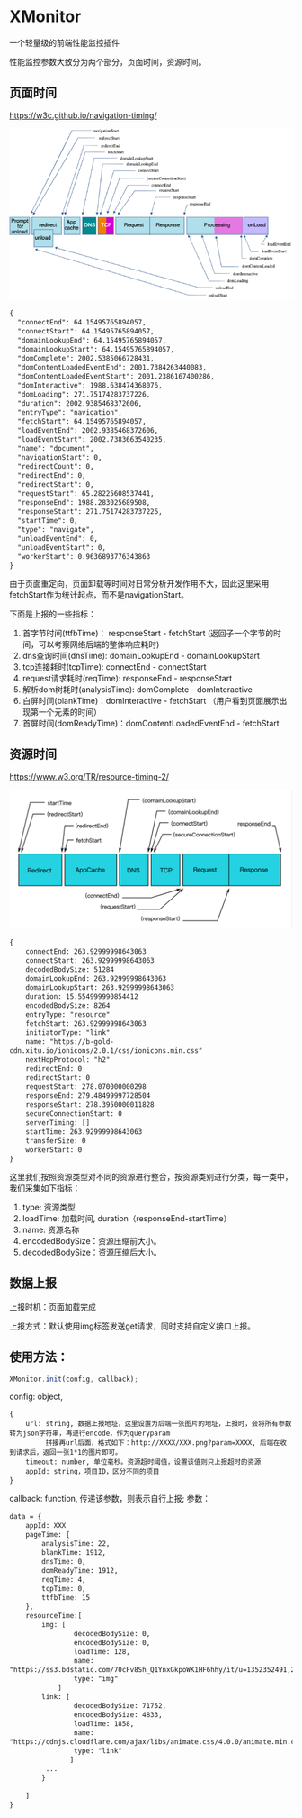# XMonitor

一个轻量级的前端性能监控插件

性能监控参数大致分为两个部分，页面时间，资源时间。

## 页面时间

https://w3c.github.io/navigation-timing/

![Navigation Timing ](./imgs/level2.png)

```
{
  "connectEnd": 64.15495765894057,
  "connectStart": 64.15495765894057,
  "domainLookupEnd": 64.15495765894057,
  "domainLookupStart": 64.15495765894057,
  "domComplete": 2002.5385066728431,
  "domContentLoadedEventEnd": 2001.7384263440083,
  "domContentLoadedEventStart": 2001.2386167400286,
  "domInteractive": 1988.638474368076,
  "domLoading": 271.75174283737226,
  "duration": 2002.9385468372606,
  "entryType": "navigation",
  "fetchStart": 64.15495765894057,
  "loadEventEnd": 2002.9385468372606,
  "loadEventStart": 2002.7383663540235,
  "name": "document",
  "navigationStart": 0,
  "redirectCount": 0,
  "redirectEnd": 0,
  "redirectStart": 0,
  "requestStart": 65.28225608537441,
  "responseEnd": 1988.283025689508,
  "responseStart": 271.75174283737226,
  "startTime": 0,
  "type": "navigate",
  "unloadEventEnd": 0,
  "unloadEventStart": 0,
  "workerStart": 0.9636893776343863
}
```

由于页面重定向，页面卸载等时间对日常分析开发作用不大，因此这里采用fetchStart作为统计起点，而不是navigationStart。

下面是上报的一些指标：

1. 首字节时间(ttfbTime)： responseStart - fetchStart  (返回子一个字节的时间，可以考察网络后端的整体响应耗时)
2. dns查询时间(dnsTime):  domainLookupEnd - domainLookupStart
3. tcp连接耗时(tcpTime):  connectEnd - connectStart
4. request请求耗时(reqTime): responseEnd - responseStart
5. 解析dom树耗时(analysisTime): domComplete - domInteractive
6. 白屏时间(blankTime)：domInteractive - fetchStart  （用户看到页面展示出现第一个元素的时间）
7. 首屏时间(domReadyTime)：domContentLoadedEventEnd - fetchStart



## 资源时间

https://www.w3.org/TR/resource-timing-2/

![Resource Timing](./imgs/resource.png)

```
{
    connectEnd: 263.92999998643063
    connectStart: 263.92999998643063
    decodedBodySize: 51284
    domainLookupEnd: 263.92999998643063
    domainLookupStart: 263.92999998643063
    duration: 15.554999990854412
    encodedBodySize: 8264
    entryType: "resource"
    fetchStart: 263.92999998643063
    initiatorType: "link"
    name: "https://b-gold-cdn.xitu.io/ionicons/2.0.1/css/ionicons.min.css"
    nextHopProtocol: "h2"
    redirectEnd: 0
    redirectStart: 0
    requestStart: 278.070000000298
    responseEnd: 279.48499997728504
    responseStart: 278.3950000011828
    secureConnectionStart: 0
    serverTiming: []
    startTime: 263.92999998643063
    transferSize: 0
    workerStart: 0
}
```

这里我们按照资源类型对不同的资源进行整合，按资源类别进行分类，每一类中，我们采集如下指标：

1. type: 资源类型
2. loadTime:  加载时间,  duration（responseEnd-startTime）
3. name: 资源名称
4. encodedBodySize：资源压缩前大小。
5. decodedBodySize：资源压缩后大小。



## 数据上报

上报时机：页面加载完成

上报方式：默认使用img标签发送get请求，同时支持自定义接口上报。


## 使用方法：

```javascript
XMonitor.init(config, callback);
```

config: object,  
```
{
    url: string, 数据上报地址，这里设置为后端一张图片的地址，上报时，会将所有参数转为json字符串，再进行encode，作为queryparam
         拼接再url后面，格式如下：http://XXXX/XXX.png?param=XXXX, 后端在收到请求后，返回一张1*1的图片即可。
    timeout: number, 单位毫秒。资源超时阈值，设置该值则只上报超时的资源
    appId: string，项目ID，区分不同的项目
}
```

callback: function, 传递该参数，则表示自行上报;
参数：
```
data = {
    appId: XXX
    pageTime: {
        analysisTime: 22,
        blankTime: 1912,
        dnsTime: 0,
        domReadyTime: 1912,
        reqTime: 4,
        tcpTime: 0,
        ttfbTime: 15
    },
    resourceTime:[
        img: [
                decodedBodySize: 0,
                encodedBodySize: 0,
                loadTime: 128,
                name: "https://ss3.bdstatic.com/70cFv8Sh_Q1YnxGkpoWK1HF6hhy/it/u=1352352491,2589003526&fm=26&gp=0.jpg",
                type: "img"
            ]       
        link: [
                decodedBodySize: 71752,
                encodedBodySize: 4833,
                loadTime: 1858,
                name: "https://cdnjs.cloudflare.com/ajax/libs/animate.css/4.0.0/animate.min.css",
                type: "link"    
               ]
         ...         
        }
       
    ]
}
```


